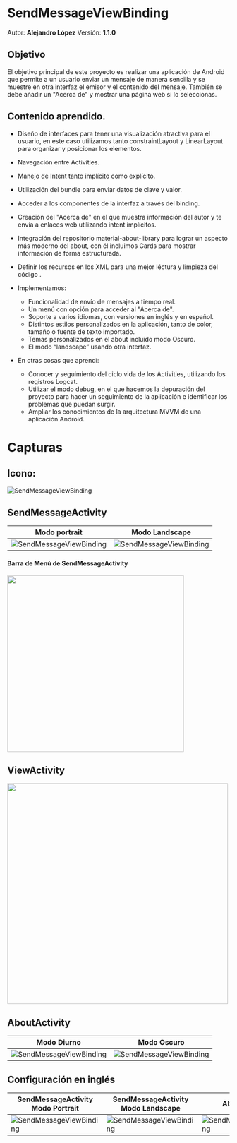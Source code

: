# SendMessageViewBinding

 Autor: **Alejandro López**
 Versión: **1.1.0**

## Objetivo 
El objetivo principal de este proyecto es realizar una aplicación de Android que permite a un usuario enviar un mensaje de manera sencilla y se muestre en otra interfaz el emisor y el contenido del mensaje.
También se debe añadir un "Acerca de" y mostrar una página web si lo seleccionas.

## Contenido aprendido.
- Diseño de interfaces para tener una visualización atractiva para el usuario, en este caso utilizamos tanto constraintLayout y LinearLayout para organizar y posicionar los elementos.
- Navegación entre Activities.
- Manejo de Intent tanto implícito como explícito.
- Utilización del bundle para enviar datos de clave y valor.
- Acceder a los componentes de la interfaz a través del binding.
- Creación del "Acerca de" en el que muestra información del autor y te envía a enlaces web utilizando intent implícitos.
- Integración del repositorio material-about-library para lograr un aspecto más moderno del about, con él incluimos Cards para mostrar información de forma estructurada.
- Definir los recursos en los XML para una mejor léctura y limpieza del código .

- Implementamos:
  - Funcionalidad de envío de mensajes a tiempo real.
  - Un menú con opción para acceder al "Acerca de".
  -	Soporte a varios idiomas, con versiones en inglés y en español.
  - Distintos estilos personalizados en la aplicación, tanto de color, tamaño o fuente de texto importado.
  -	Temas personalizados en el about incluido modo Oscuro.
  -	El modo “landscape” usando otra interfaz.
 
- En otras cosas que aprendí:
  - Conocer y seguimiento del ciclo vida de los Activities, utilizando los registros Logcat.
  - Utilizar el modo debug, en el que hacemos la depuración del proyecto para hacer un seguimiento de la aplicación e identificar los problemas que puedan surgir.
  - Ampliar los conocimientos de la arquitectura MVVM de una aplicación Android.

# Capturas

## Icono:
![SendMessageViewBinding](imagenes/Imagen00SendMessage.jpg)

## SendMessageActivity

|Modo portrait|  Modo Landscape| 
| ------------------------------ | ------------------------------ | 
| ![SendMessageViewBinding](imagenes/Imagen01SendMessage.jpg) |![SendMessageViewBinding](imagenes/Imagen06SendMessage.jpg) |


#### Barra de Menú de SendMessageActivity

<img src="imagenes/Imagen03SendMessage.jpg" width="400">


## ViewActivity

<img src="imagenes/Imagen02SendMessage.jpg" width="500">


## AboutActivity

| Modo Diurno                    | Modo Oscuro                  |
| ------------------------------ | ------------------------------ | 
| ![SendMessageViewBinding](imagenes/Imagen04SendMessage.jpg) | ![SendMessageViewBinding](imagenes/Imagen05SendMessage.jpg) |


## Configuración en inglés

|SendMessageActivity Modo Portrait|SendMessageActivity Modo Landscape| AboutActivity| 
| ------------------------------ | ------------------------------ | ------------------------------ | 
| ![SendMessageViewBinding](imagenes/Imagen09SendMessage.png) |![SendMessageViewBinding](imagenes/Imagen10SendMessage.png) | ![SendMessageViewBinding](imagenes/Imagen11SendMessage.png)   |






